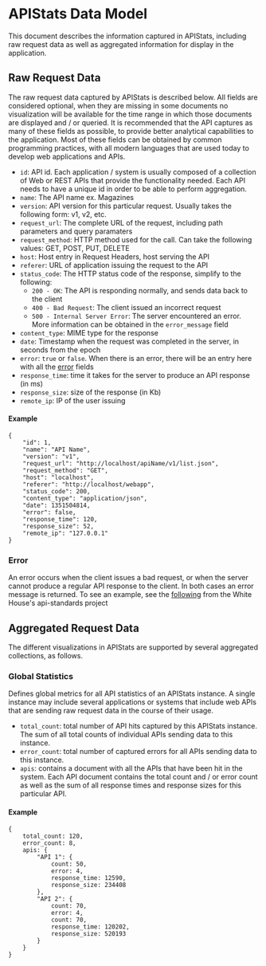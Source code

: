 # APIStats Data Model

This document describes the information captured in APIStats, including raw request data as well as aggregated information for display in the application. 

## Raw Request Data

The raw request data captured by APIStats is described below. All fields are considered optional, when they are missing in some documents no visualization will be available for the time range in which those documents are displayed and / or queried. It is recommended that the API captures as many of these fields as possible, to provide better analytical capabilities to the application. Most of these fields can be obtained by common programming practices, with all modern languages that are used today to develop web applications and APIs. 

* `id`: API id. Each application / system is usually composed of a collection of Web or REST APIs that provide the functionality needed. Each API needs to have a unique id in order to be able to perform aggregation.
* `name`: The API name
	ex. Magazines
* `version`: API version for this particular request. Usually takes the following form: v1, v2, etc.	 	
* `request_url`: The complete URL of the request, including path parameters and query paramaters
* `request_method`: HTTP method used for the call. Can take the following values: GET, POST, PUT, DELETE
* `host`: Host entry in Request Headers, host serving the API
* `referer`: URL of application issuing the request to the API
* `status_code`: The HTTP status code of the response, simplify to the following:
	* `200 - OK`: The API is responding normally, and sends data back to the client
	* `400 - Bad Request`: The client issued an incorrect request
	* `500 - Internal Server Error`: The server encountered an error. More information can be obtained in the `error_message` field
* `content_type`: MIME type for the response
* `date`: Timestamp when the request was completed in the server, in seconds from the epoch
* `error`: `true` or `false`. When there is an error, there will be an entry here with all the [error](#error) fields
* `response_time`: time it takes for the server to produce an API response (in ms)
* `response_size`: size of the response (in Kb)
* `remote_ip`: IP of the user issuing

#### Example


```
{
	"id": 1,
	"name": "API Name",
	"version": "v1",
	"request_url": "http://localhost/apiName/v1/list.json",
	"request_method": "GET",
	"host": "localhost",
	"referer": "http://localhost/webapp",
	"status_code": 200,
	"content_type": "application/json",
	"date": 1351504814,
	"error": false,
	"response_time": 120,
	"response_size": 52,
	"remote_ip": "127.0.0.1"
}
```



### Error

An error occurs when the client issues a bad request, or when the server cannot produce a regular API response to the client. In both cases an error message is returned. To see an example, see the [following](https://github.com/WhiteHouse/api-standards/blob/master/README.md#error-handling) from the White House's api-standards project

## Aggregated Request Data

The different visualizations in APIStats are supported by several aggregated collections, as follows.

### Global Statistics

Defines global metrics for all API statistics of an APIStats instance. A single instance may include several applications or systems that  include web APIs that are sending raw request data in the course of their usage.

* `total_count`: total number of API hits captured by this APIStats instance. The sum of all total counts of individual APIs sending data to this instance. 
* `error_count`: total number of captured errors for all APIs sending data to this instance. 
* `apis`: contains a document with all the APIs that have been hit in the system. Each API document contains the total count and / or error count as well as the sum of all response times and response sizes for this particular API.

#### Example

```
{
	total_count: 120,
	error_count: 8,
	apis: {
		"API 1": {
			count: 50,
			error: 4,
			response_time: 12590,
			response_size: 234408
		},
		"API 2": {
			count: 70,
			error: 4,
			count: 70,
			response_time: 120202,
			response_size: 520193
		}
	}
}
```






